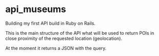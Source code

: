 # api_museums
Building my first API build in Ruby on Rails.

This is the main structure of the API what will be used to return POIs in close proximity of the requested location (geolocation).

At the moment it returns a JSON with the query.
